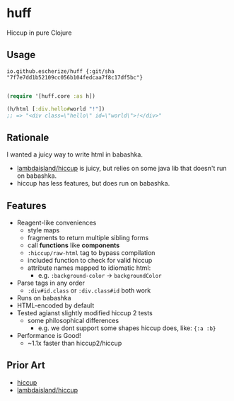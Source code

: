 # huff

Hiccup in pure Clojure

## Usage

`io.github.escherize/huff {:git/sha "7f7e7dd1b52109cc056b104fedcaa7f8c17df5bc"}`

```clojure

(require '[huff.core :as h])

(h/html [:div.hello#world "!"])
;; => "<div class=\"hello\" id=\"world\">!</div>"
```

## Rationale

I wanted a juicy way to write html in babashka.

- [lambdaisland/hiccup](https://github.com/lambdaisland/hiccup) is juicy, but relies on some java lib that doesn't run on babashka.
- hiccup has less features, but does run on babashka.

## Features

- Reagent-like conveniences
  - style maps
  - fragments to return multiple sibling forms
  - call **functions** like **components**
   - `:hiccup/raw-html` tag to bypass compilation
  - included function to check for valid hiccup
  - attribute names mapped to idiomatic html:
    - e.g. `:background-color` -> `backgroundColor`
- Parse tags in any order
  - `:div#id.class` or `:div.class#id` both work
- Runs on babashka
- HTML-encoded by default
- Tested agianst slightly modified hiccup 2 tests
  - some philosophical differences
    - e.g. we dont support some shapes hiccup does, like: `{:a :b}`
- Performance is Good!
  - ~1.1x faster than hiccup2/hiccup

## Prior Art

- [hiccup](https://github.com/weavejester/hiccup)
- [lambdaisland/hiccup](https://github.com/lambdaisland/hiccup)
